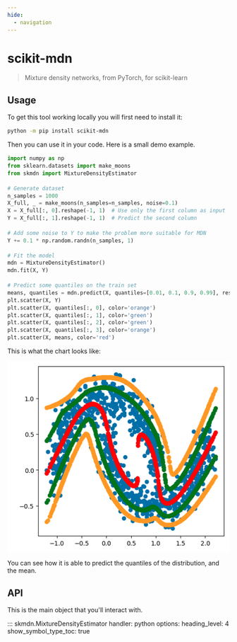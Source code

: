 ```yaml
---
hide:
  - navigation
---
```


# scikit-mdn

> Mixture density networks, from PyTorch, for scikit-learn

## Usage

To get this tool working locally you will first need to install it:

```bash
python -m pip install scikit-mdn
```

Then you can use it in your code. Here is a small demo example.

```python
import numpy as np
from sklearn.datasets import make_moons
from skmdn import MixtureDensityEstimator

# Generate dataset
n_samples = 1000
X_full, _ = make_moons(n_samples=n_samples, noise=0.1)
X = X_full[:, 0].reshape(-1, 1)  # Use only the first column as input
Y = X_full[:, 1].reshape(-1, 1)  # Predict the second column

# Add some noise to Y to make the problem more suitable for MDN
Y += 0.1 * np.random.randn(n_samples, 1)

# Fit the model
mdn = MixtureDensityEstimator()
mdn.fit(X, Y)

# Predict some quantiles on the train set 
means, quantiles = mdn.predict(X, quantiles=[0.01, 0.1, 0.9, 0.99], resolution=100000)
plt.scatter(X, Y)
plt.scatter(X, quantiles[:, 0], color='orange')
plt.scatter(X, quantiles[:, 1], color='green')
plt.scatter(X, quantiles[:, 2], color='green')
plt.scatter(X, quantiles[:, 3], color='orange')
plt.scatter(X, means, color='red')
```

This is what the chart looks like:

![Example chart](./demo.png)

You can see how it is able to predict the quantiles of the distribution, and the mean.

## API

This is the main object that you'll interact with. 

::: skmdn.MixtureDensityEstimator
    handler: python
    options:
        heading_level: 4
        show_symbol_type_toc: true